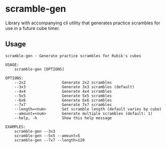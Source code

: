 # scramble-gen

Library with accompanying cli utility that generates practice scrambles for use in a future cube timer.

## Usage

```
scramble-gen - Generate practice scrambles for Rubik's cubes

USAGE:
    scramble-gen [OPTIONS]

OPTIONS:
    --2x2                Generate 2x2 scrambles
    --3x3                Generate 3x3 scrambles (default)
    --4x4                Generate 4x4 scrambles
    --5x5                Generate 5x5 scrambles
    --6x6                Generate 6x6 scrambles
    --7x7                Generate 7x7 scrambles
    --length=<num>       Set scramble length (default varies by cube)
    --amount=<num>       Generate multiple scrambles (default: 1)
    --help, -h           Show this help message

EXAMPLES:
    scramble-gen --3x3
    scramble-gen --5x5 --amount=5
    scramble-gen --7x7 --length=120
```